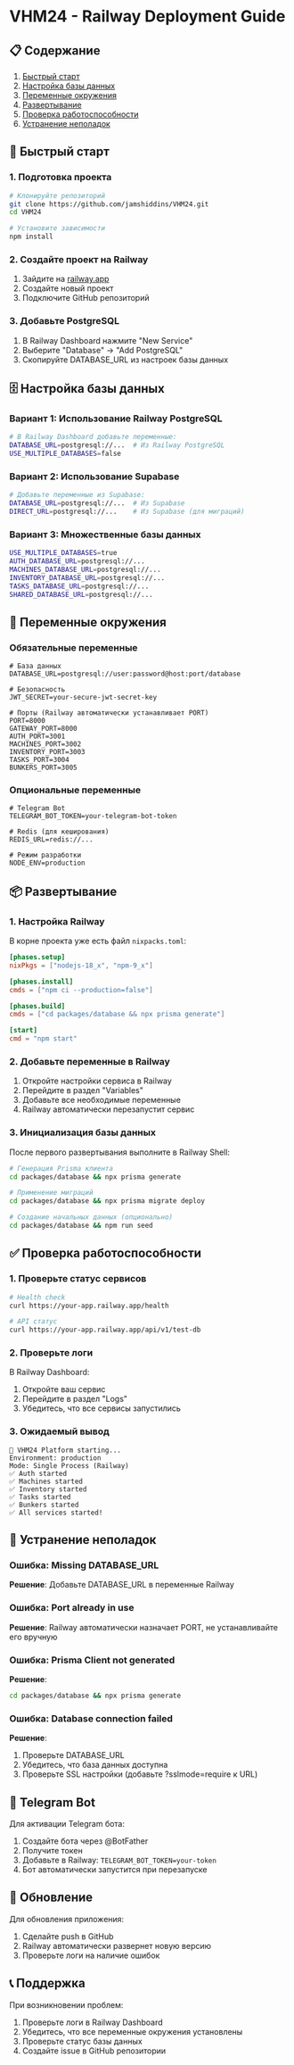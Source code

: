 # VHM24 - Railway Deployment Guide

## 📋 Содержание
1. [Быстрый старт](#быстрый-старт)
2. [Настройка базы данных](#настройка-базы-данных)
3. [Переменные окружения](#переменные-окружения)
4. [Развертывание](#развертывание)
5. [Проверка работоспособности](#проверка-работоспособности)
6. [Устранение неполадок](#устранение-неполадок)

## 🚀 Быстрый старт

### 1. Подготовка проекта
```bash
# Клонируйте репозиторий
git clone https://github.com/jamshiddins/VHM24.git
cd VHM24

# Установите зависимости
npm install
```

### 2. Создайте проект на Railway
1. Зайдите на [railway.app](https://railway.app)
2. Создайте новый проект
3. Подключите GitHub репозиторий

### 3. Добавьте PostgreSQL
1. В Railway Dashboard нажмите "New Service"
2. Выберите "Database" → "Add PostgreSQL"
3. Скопируйте DATABASE_URL из настроек базы данных

## 🗄️ Настройка базы данных

### Вариант 1: Использование Railway PostgreSQL
```bash
# В Railway Dashboard добавьте переменные:
DATABASE_URL=postgresql://...  # Из Railway PostgreSQL
USE_MULTIPLE_DATABASES=false
```

### Вариант 2: Использование Supabase
```bash
# Добавьте переменные из Supabase:
DATABASE_URL=postgresql://...  # Из Supabase
DIRECT_URL=postgresql://...    # Из Supabase (для миграций)
```

### Вариант 3: Множественные базы данных
```bash
USE_MULTIPLE_DATABASES=true
AUTH_DATABASE_URL=postgresql://...
MACHINES_DATABASE_URL=postgresql://...
INVENTORY_DATABASE_URL=postgresql://...
TASKS_DATABASE_URL=postgresql://...
SHARED_DATABASE_URL=postgresql://...
```

## 🔐 Переменные окружения

### Обязательные переменные
```env
# База данных
DATABASE_URL=postgresql://user:password@host:port/database

# Безопасность
JWT_SECRET=your-secure-jwt-secret-key

# Порты (Railway автоматически устанавливает PORT)
PORT=8000
GATEWAY_PORT=8000
AUTH_PORT=3001
MACHINES_PORT=3002
INVENTORY_PORT=3003
TASKS_PORT=3004
BUNKERS_PORT=3005
```

### Опциональные переменные
```env
# Telegram Bot
TELEGRAM_BOT_TOKEN=your-telegram-bot-token

# Redis (для кеширования)
REDIS_URL=redis://...

# Режим разработки
NODE_ENV=production
```

## 📦 Развертывание

### 1. Настройка Railway
В корне проекта уже есть файл `nixpacks.toml`:
```toml
[phases.setup]
nixPkgs = ["nodejs-18_x", "npm-9_x"]

[phases.install]
cmds = ["npm ci --production=false"]

[phases.build]
cmds = ["cd packages/database && npx prisma generate"]

[start]
cmd = "npm start"
```

### 2. Добавьте переменные в Railway
1. Откройте настройки сервиса в Railway
2. Перейдите в раздел "Variables"
3. Добавьте все необходимые переменные
4. Railway автоматически перезапустит сервис

### 3. Инициализация базы данных
После первого развертывания выполните в Railway Shell:
```bash
# Генерация Prisma клиента
cd packages/database && npx prisma generate

# Применение миграций
cd packages/database && npx prisma migrate deploy

# Создание начальных данных (опционально)
cd packages/database && npm run seed
```

## ✅ Проверка работоспособности

### 1. Проверьте статус сервисов
```bash
# Health check
curl https://your-app.railway.app/health

# API статус
curl https://your-app.railway.app/api/v1/test-db
```

### 2. Проверьте логи
В Railway Dashboard:
1. Откройте ваш сервис
2. Перейдите в раздел "Logs"
3. Убедитесь, что все сервисы запустились

### 3. Ожидаемый вывод
```
🚀 VHM24 Platform starting...
Environment: production
Mode: Single Process (Railway)
✅ Auth started
✅ Machines started
✅ Inventory started
✅ Tasks started
✅ Bunkers started
✅ All services started!
```

## 🔧 Устранение неполадок

### Ошибка: Missing DATABASE_URL
**Решение**: Добавьте DATABASE_URL в переменные Railway

### Ошибка: Port already in use
**Решение**: Railway автоматически назначает PORT, не устанавливайте его вручную

### Ошибка: Prisma Client not generated
**Решение**: 
```bash
cd packages/database && npx prisma generate
```

### Ошибка: Database connection failed
**Решение**: 
1. Проверьте DATABASE_URL
2. Убедитесь, что база данных доступна
3. Проверьте SSL настройки (добавьте ?sslmode=require к URL)

## 📱 Telegram Bot

Для активации Telegram бота:
1. Создайте бота через @BotFather
2. Получите токен
3. Добавьте в Railway: `TELEGRAM_BOT_TOKEN=your-token`
4. Бот автоматически запустится при перезапуске

## 🔄 Обновление

Для обновления приложения:
1. Сделайте push в GitHub
2. Railway автоматически развернет новую версию
3. Проверьте логи на наличие ошибок

## 📞 Поддержка

При возникновении проблем:
1. Проверьте логи в Railway Dashboard
2. Убедитесь, что все переменные окружения установлены
3. Проверьте статус базы данных
4. Создайте issue в GitHub репозитории
